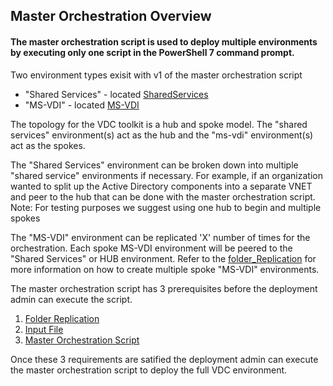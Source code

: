 ## Master Orchestration Overview
#### The master orchestration script is used to deploy multiple environments by executing only one script in the PowerShell 7 command prompt.

Two environment types exisit with v1 of the master orchestration script
- "Shared Services" - located [SharedServices](../../Environments/SharedServices)
- "MS-VDI" - located [MS-VDI](../../Environments/MS-VDI)

The topology for the VDC toolkit is a hub and spoke model. The "shared services" environment(s) act as the hub and the "ms-vdi" environment(s) act as the 
spokes. 

The "Shared Services" environment can be broken down into multiple "shared service" environments if necessary. For example, if an organization wanted to split up the 
Active Directory components into a separate VNET and peer to the hub that can be done with the master orchestration script. 
Note: For testing purposes we suggest using one hub to begin and multiple spokes

The "MS-VDI" environment can be replicated 'X' number of times for the orchestration. Each spoke MS-VDI environment will be peered to the "Shared Services" or HUB environment.
Refer to the [folder_Replication](../masterOrchestration/folder_replication.md) for more information on how to create multiple spoke "MS-VDI" environments.

The master orchestration script has 3 prerequisites before the deployment admin can execute the script.
1. [Folder Replication](../masterOrchestration/folder_replication.md) 
2. [Input File](../masterOrchestration/input_File.md)
3. [Master Orchestration Script](../masterOrchestration_script.md)

Once these 3 requirements are satified the deployment admin can execute the master orchestration script to deploy the full VDC environment. 
